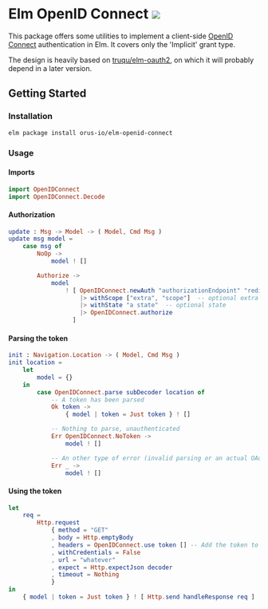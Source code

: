 # Elm OpenID Connect [![](https://img.shields.io/badge/doc-elm-60b5cc.svg?style=flat-square)](http://package.elm-lang.org/packages/orus-io/elm-openid-connect/latest)


This package offers some utilities to implement a client-side
[OpenID Connect]() authentication in Elm. It covers only
the 'Implicit' grant type.

The design is heavily based on [truqu/elm-oauth2](https://github.com/truqu/elm-oauth2),
on which it will probably depend in a later version.

## Getting Started

### Installation

```bash
elm package install orus-io/elm-openid-connect
```

### Usage

#### Imports

```elm
import OpenIDConnect
import OpenIDConnect.Decode
```

#### Authorization

```elm
update : Msg -> Model -> ( Model, Cmd Msg )
update msg model =
    case msg of
        NoOp ->
            model ! []

        Authorize ->
            model
                ! [ OpenIDConnect.newAuth "authorizationEndpoint" "redirectUri" "clientId"
                    |> withScope ["extra", "scope"]  -- optional extra scope
                    |> withState "a state"  -- optional state
                    |> OpenIDConnect.authorize
                  ]
```

#### Parsing the token

```elm
init : Navigation.Location -> ( Model, Cmd Msg )
init location =
    let
        model = {}
    in
        case OpenIDConnect.parse subDecoder location of
            -- A token has been parsed
            Ok token ->
                { model | token = Just token } ! []

            -- Nothing to parse, unauthenticated
            Err OpenIDConnect.NoToken ->
                model ! []

            -- An other type of error (invalid parsing or an actual OAuth error) 
            Err _ ->
                model ! []
```

#### Using the token

```elm
let
    req =
        Http.request
            { method = "GET"
            , body = Http.emptyBody
            , headers = OpenIDConnect.use token [] -- Add the token to the http headers
            , withCredentials = False
            , url = "whatever"
            , expect = Http.expectJson decoder
            , timeout = Nothing
            }
in
    { model | token = Just token } ! [ Http.send handleResponse req ]
```


